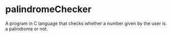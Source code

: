 # palindromeChecker

A program in C language that checks whether a number given by the user is a palindrome or not.